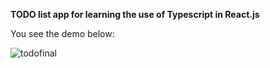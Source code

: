 **TODO list app for learning the use of Typescript in React.js**

You see the demo below: 

![todofinal](https://user-images.githubusercontent.com/55207886/166159921-1dbb97d3-02f2-4476-828a-4d166d5717cb.gif)
